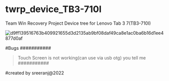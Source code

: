 # twrp_device_TB3-710I
Team Win Recovery Project Device tree for Lenovo Tab 3 7(TB3-710I)


![d9ff139516763b409921655d3d2135ab9bf08daf49ca8e1ac0ba6b16d1ee4877d0af](https://user-images.githubusercontent.com/117749041/204152170-6725f257-1c02-4739-8e2c-1b1a47f7d718.png)


#Bugs
###########
>Touch Screen is not working(can use via usb otg)
>you tell me
###########

#created by sreeranj@2022
